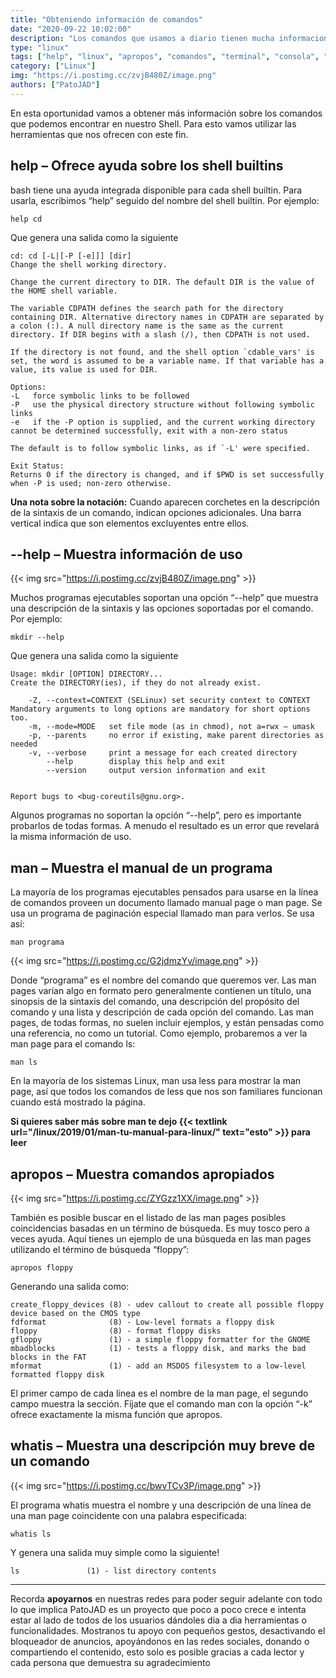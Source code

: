 ```yaml
---
title: "Obteniendo información de comandos"
date: "2020-09-22 10:02:00"
description: "Los comandos que usamos a diario tienen mucha informacion y vamos a ver como encontrarla"
type: "linux"
tags: ["help", "linux", "apropos", "comandos", "terminal", "consola", "man", "whatis"]
category: ["Linux"]
img: "https://i.postimg.cc/zvjB480Z/image.png"
authors: ["PatoJAD"]
---
```




En esta oportunidad vamos a obtener más información sobre los comandos que podemos encontrar en nuestro Shell. Para esto vamos utilizar las herramientas que nos ofrecen con este fin.




## **help** – Ofrece ayuda sobre los shell builtins



bash tiene una ayuda integrada disponible para cada shell builtin. Para usarla, escribimos “help” seguido del nombre del shell builtin. Por ejemplo:



    help cd



Que genera una salida como la siguiente



    cd: cd [-L|[-P [-e]]] [dir]
    Change the shell working directory.

    Change the current directory to DIR. The default DIR is the value of the HOME shell variable.

    The variable CDPATH defines the search path for the directory containing DIR. Alternative directory names in CDPATH are separated by a colon (:). A null directory name is the same as the current directory. If DIR begins with a slash (/), then CDPATH is not used.

    If the directory is not found, and the shell option `cdable_vars' is set, the word is assumed to be a variable name. If that variable has a value, its value is used for DIR.

    Options:
    -L   force symbolic links to be followed
    -P   use the physical directory structure without following symbolic links
    -e   if the -P option is supplied, and the current working directory cannot be determined successfully, exit with a non-zero status

    The default is to follow symbolic links, as if `-L' were specified.

    Exit Status:
    Returns 0 if the directory is changed, and if $PWD is set successfully when -P is used; non-zero otherwise.



**Una nota sobre la notación:** Cuando aparecen corchetes en la descripción de la sintaxis de un comando, indican opciones adicionales. Una barra vertical indica que son elementos excluyentes entre ellos.




## **--help** – Muestra información de uso


{{< img src="https://i.postimg.cc/zvjB480Z/image.png" >}}


Muchos programas ejecutables soportan una opción “--help” que muestra una descripción de la sintaxis y las opciones soportadas por el comando. Por ejemplo:



    mkdir --help



Que genera una salida como la siguiente



    Usage: mkdir [OPTION] DIRECTORY...
    Create the DIRECTORY(ies), if they do not already exist.

        -Z, --context=CONTEXT (SELinux) set security context to CONTEXT Mandatory arguments to long options are mandatory for short options too.
        -m, --mode=MODE   set file mode (as in chmod), not a=rwx – umask
        -p, --parents     no error if existing, make parent directories as needed
        -v, --verbose     print a message for each created directory
            --help        display this help and exit
            --version     output version information and exit


    Report bugs to <bug-coreutils@gnu.org>.



Algunos programas no soportan la opción “--help”, pero es importante probarlos de todas formas. A menudo el resultado es un error que revelará la misma información de uso.




## **man** – Muestra el manual de un programa



La mayoría de los programas ejecutables pensados para usarse en la línea de comandos proveen un documento llamado manual page o man page. Se usa un programa de paginación especial llamado man para verlos. Se usa así:



    man programa


{{< img src="https://i.postimg.cc/G2jdmzYv/image.png" >}}


Donde “programa” es el nombre del comando que queremos ver. Las man pages varían algo en formato pero generalmente contienen un título, una sinopsis de la sintaxis del comando, una descripción del propósito del comando y una lista y descripción de cada opción del comando. Las man pages, de todas formas, no suelen incluir ejemplos, y están pensadas como una referencia, no como un tutorial. Como ejemplo, probaremos a ver la man page para el comando ls:



    man ls



En la mayoría de los sistemas Linux, man usa less para mostrar la man page, así que todos los comandos de less que nos son familiares funcionan cuando está mostrado la página.



**Si quieres saber más sobre man te dejo {{< textlink url="/linux/2019/01/man-tu-manual-para-linux/" text="esto" >}} para leer**




## **apropos** – Muestra comandos apropiados


{{< img src="https://i.postimg.cc/ZYGzz1XX/image.png" >}}


También es posible buscar en el listado de las man pages posibles coincidencias basadas en un término de búsqueda. Es muy tosco pero a veces ayuda. Aquí tienes un ejemplo de una búsqueda en las man pages utilizando el término de búsqueda “floppy”:



    apropos floppy



Generando una salida como:



    create_floppy_devices (8) - udev callout to create all possible floppy device based on the CMOS type
    fdformat              (8) - Low-level formats a floppy disk
    floppy                (8) - format floppy disks
    gfloppy               (1) - a simple floppy formatter for the GNOME
    mbadblocks            (1) - tests a floppy disk, and marks the bad blocks in the FAT
    mformat               (1) - add an MSDOS filesystem to a low-level formatted floppy disk



El primer campo de cada línea es el nombre de la man page, el segundo campo muestra la sección. Fíjate que el comando man con la opción “-k” ofrece exactamente la misma función que apropos.




## **whatis** – Muestra una descripción muy breve de un comando


{{< img src="https://i.postimg.cc/bwvTCv3P/image.png" >}}


El programa whatis muestra el nombre y una descripción de una línea de una man page coincidente con una palabra especificada:



    whatis ls



Y genera una salida muy simple como la siguiente!



    ls               (1) - list directory contents



---



Recorda **apoyarnos** en nuestras redes para poder seguir adelante con todo lo que implica PatoJAD es un proyecto que poco a poco crece e intenta estar al lado de todos de los usuarios dándoles dia a dia herramientas o funcionalidades. Mostranos tu apoyo con pequeños gestos, desactivando el bloqueador de anuncios, apoyándonos en las redes sociales, donando o compartiendo el contenido, esto solo es posible gracias a cada lector y cada persona que demuestra su agradecimiento
